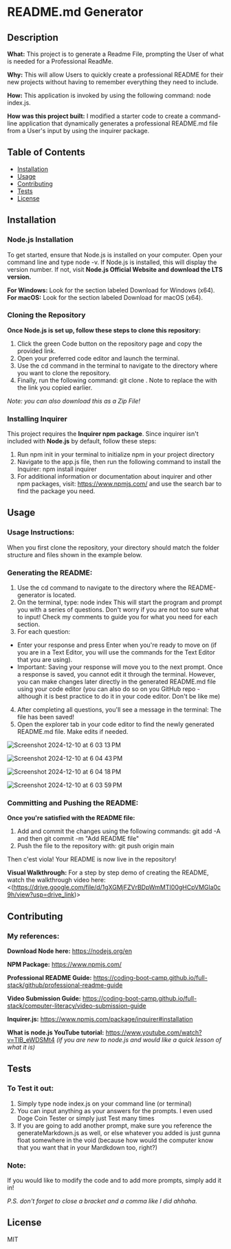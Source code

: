    # README.md Generator
  
  ## Description
**What:** This project is to generate a Readme File, prompting the User of what is needed for a Professional ReadMe.

**Why:** This will allow Users to quickly create a professional README for their new projects without having to remember everything they need to include.

**How:** This application is invoked by using the following command: node index.js.

**How was this project built:** I modified a starter code to create a command-line application that dynamically generates a professional README.md file from a User's input by using the inquirer package.

  ## Table of Contents
  - [Installation](#installation)
  - [Usage](#usage)
  - [Contributing](#contributing)
  - [Tests](#tests)
  - [License](#license)
  
  ## Installation

### Node.js Installation
To get started, ensure that Node.js is installed on your computer. Open your command line and type node -v. If Node.js is installed, this will display the version number. If not, visit **Node.js Official Website and download the LTS version.**

**For Windows:** Look for the section labeled Download for Windows (x64).
**For macOS:** Look for the section labeled Download for macOS (x64).

### Cloning the Repository
**Once Node.js is set up, follow these steps to clone this repository:**
1. Click the green Code button on the repository page and copy the provided link.
2. Open your preferred code editor and launch the terminal.
3. Use the cd command in the terminal to navigate to the directory where you want to clone the repository.
4. Finally, run the following command: git clone <repo-link>. Note to replace the <repo-link> with the link you copied earlier.

_Note: you can also download this as a Zip File!_

### Installing Inquirer
This project requires the **Inquirer npm package**. Since inquirer isn't included with **Node.js** by default, follow these steps:
1. Run npm init in your terminal to initialize npm in your project directory
2. Navigate to the app.js file, then run the following command to install the Inquirer: npm install inquirer
3. For additional information or documentation about inquirer and other npm packages, visit: https://www.npmjs.com/ and use the search bar to find the package you need.
  
  ## Usage
### Usage Instructions:

When you first clone the repository, your directory should match the folder structure and files shown in the example below.

### Generating the README:
1. Use the cd command to navigate to the directory where the README-generator is located.
2. On the terminal, type: node index This will start the program and prompt you with a series of questions. Don't worry if you are not too sure what to input! Check my comments to guide you for  what you need for each section.
3. For each question:
- Enter your response and press Enter when you're ready to move on (if you are in a Text Editor, you will use the commands for the Text Editor that you are using).
- Important: Saving your response will move you to the next prompt. Once a response is saved, you cannot edit it through the terminal. However, you can make changes later directly in the generated README.md file using your code editor (you can also do so on you GitHub repo - although it is best practice to do it in your code editor. Don't be like me)
4. After completing all questions, you'll see a message in the terminal: The file has been saved!
5. Open the explorer tab in your code editor to find the newly generated README.md file. Make edits if needed.

![Screenshot 2024-12-10 at 6 03 13 PM](https://github.com/user-attachments/assets/b83e05f3-ea5c-422c-97ad-482aba8da083)

![Screenshot 2024-12-10 at 6 04 43 PM](https://github.com/user-attachments/assets/34ad13b7-ec67-46b5-b874-eab7d12329be)

![Screenshot 2024-12-10 at 6 04 18 PM](https://github.com/user-attachments/assets/b776324f-678f-4e5a-bf15-40408afd3590)

![Screenshot 2024-12-10 at 6 03 59 PM](https://github.com/user-attachments/assets/e9322663-45f6-4a7a-b0fb-9fef3cfcc93a)

### Committing and Pushing the README:
**Once you're satisfied with the README file:**
1. Add and commit the changes using the following commands: git add -A and then git commit -m "Add README file"
2. Push the file to the repository with: git push origin main

Then c'est viola! Your README is now live in the repository!

**Visual Walkthrough:**
For a step by step demo of creating the README, watch the walkthrough video here: <(https://drive.google.com/file/d/1gXGMjFZVrBDpWmMTI00gHCpVMGla0c9h/view?usp=drive_link)>

  ## Contributing
### My references:
**Download Node here:** https://nodejs.org/en

**NPM Package:** https://www.npmjs.com/

**Professional README Guide:** https://coding-boot-camp.github.io/full-stack/github/professional-readme-guide

**Video Submission Guide:** https://coding-boot-camp.github.io/full-stack/computer-literacy/video-submission-guide

**Inquirer.js:** https://www.npmjs.com/package/inquirer#installation

**What is node.js YouTube tutorial:** https://www.youtube.com/watch?v=TlB_eWDSMt4 _(if you are new to node.js and would like a quick lesson of what it is)_

  ## Tests
### To Test it out:
1. Simply type node index.js on your command line (or terminal)
2. You can input anything as your answers for the prompts. I even used Doge Coin Tester or simply just Test many times
3. If you are going to add another prompt, make sure you reference the generateMarkdown.js as well, or else whatever you added is just gunna float somewhere in the void (because how would the computer know that you want that in your Mardkdown too, right?)

### Note:
If you would like to modify the code and to add more prompts, simply add it in! 

_P.S. don't forget to close a bracket and a comma like I did ahhaha._

  ## License
  MIT
      
